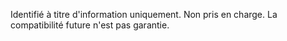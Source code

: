 Identifié à titre d'information uniquement. Non pris en charge. La compatibilité future n'est pas garantie.
